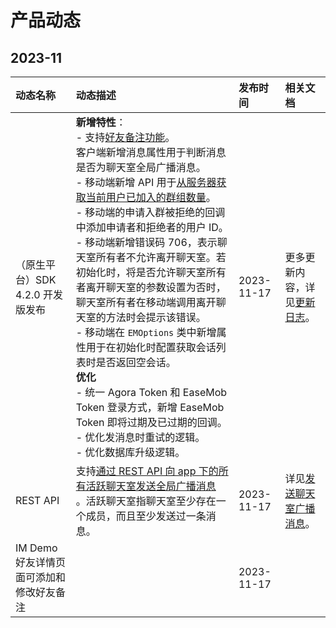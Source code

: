 # 产品动态


## 2023-11

| 动态名称   | 动态描述 | 发布时间       | 相关文档          |
| :----- | :------- | :---------------- | :---------------- |
| （原生平台）SDK 4.2.0 开发版发布 | **新增特性**：<br/> - 支持[好友备注功能](/document/android/releasenote.html)。<br/> 客户端新增消息属性用于判断消息是否为聊天室全局广播消息。<br/> - 移动端新增 API 用于[从服务器获取当前用户已加入的群组数量](/document/android/group_manage.html#查询当前用户已加入的群组数量)。<br/> - 移动端的申请入群被拒绝的回调中添加申请者和拒绝者的用户 ID。<br/> - 移动端新增错误码 706，表示聊天室所有者不允许离开聊天室。若初始化时，将是否允许聊天室所有者离开聊天室的参数设置为否时，聊天室所有者在移动端调用离开聊天室的方法时会提示该错误。<br/> - 移动端在 `EMOptions` 类中新增属性用于在初始化时配置获取会话列表时是否返回空会话。<br/> **优化** <br/> - 统一 Agora Token 和 EaseMob Token 登录方式，新增 EaseMob Token 即将过期及已过期的回调。<br/> - 优化发消息时重试的逻辑。<br/> - 优化数据库升级逻辑。| 2023-11-17  | 更多更新内容，详见[更新日志](/document/android/releasenote.html)。  |
| REST API    | 支持[通过 REST API 向 app 下的所有活跃聊天室发送全局广播消息](/document/server-side/message_chatroom.html#发送聊天室全局广播消息) 。活跃聊天室指聊天室至少存在一个成员，而且至少发送过一条消息。| 2023-11-17  | 详见[发送聊天室广播消息](/document/server-side/message_chatroom.html#发送聊天室全局广播消息)。  |
| IM Demo 好友详情页面可添加和修改好友备注  |  | 2023-11-17       |         |